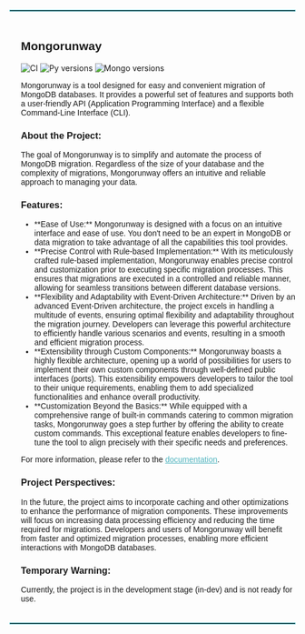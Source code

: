 
  <hr style="border: 1px solid #4FB4BF; margin-top: 20px; margin-bottom: 20px;">

  <div style="display: flex; align-items: center;">
    <div style="margin-left: 20px;">
      <h2 style="font-family: 'Arial', sans-serif;">Mongorunway</h2>
        <div class="centered-icons">
            <img src="https://img.shields.io/github/actions/workflow/status/Animatea/mongorunway/main.yml?style=flat" alt="CI">
            <img src="https://img.shields.io/pypi/pyversions/mongorunway" alt="Py versions">
            <img src="https://img.shields.io/badge/mongodb-4.2 | 4.4 | 5.0 | 6.0-brightgreen" alt="Mongo versions">
        </div>

  <p style="font-family: 'Arial', sans-serif; font-size: 14px;">
    Mongorunway is a tool designed for easy and convenient migration of MongoDB databases.
    It provides a powerful set of features and supports both a user-friendly API (Application
    Programming Interface) and a flexible Command-Line Interface (CLI).
  </p>

  <h3 style="font-family: 'Arial', sans-serif;">About the Project:</h3>

  <p style="font-family: 'Arial', sans-serif; font-size: 14px;">
    The goal of Mongorunway is to simplify and automate the process of MongoDB migration.
    Regardless of the size of your database and the complexity of migrations, Mongorunway offers an
    intuitive and reliable approach to managing your data.
  </p>

  <h3 style="font-family: 'Arial', sans-serif;">Features:</h3>

  <ul style="font-family: 'Arial', sans-serif; font-size: 14px;">
    <li>**Ease of Use:** Mongorunway is designed with a focus on an intuitive interface and ease of use.
      You don't need to be an expert in MongoDB or data migration to take advantage of all the
      capabilities this tool provides.</li>
    <li>**Precise Control with Rule-based Implementation:** With its meticulously crafted rule-based 
    implementation, Mongorunway enables precise control and customization prior to 
    executing specific migration processes. This ensures that migrations are executed in a 
    controlled and reliable manner, allowing for seamless transitions between different database 
    versions.</li>
    <li>**Flexibility and Adaptability with Event-Driven Architecture:** Driven by an advanced 
    Event-Driven architecture, the project excels in handling a multitude of events, ensuring 
    optimal flexibility and adaptability throughout the migration journey. Developers can leverage 
    this powerful architecture to efficiently handle various scenarios and events, resulting in a 
    smooth and efficient migration process.</li>
    <li>**Extensibility through Custom Components:** Mongorunway boasts a highly 
    flexible architecture, opening up a world of possibilities for users to implement their own 
    custom components through well-defined public interfaces (ports). This extensibility empowers 
    developers to tailor the tool to their unique requirements, enabling them to add specialized 
    functionalities and enhance overall productivity.</li>
    <li>**Customization Beyond the Basics:** While equipped with a comprehensive range of built-in 
    commands catering to common migration tasks, Mongorunway goes a step further by 
    offering the ability to create custom commands. This exceptional feature enables developers to 
    fine-tune the tool to align precisely with their specific needs and preferences.</li>
  </ul>

  <p style="font-family: 'Arial', sans-serif; font-size: 14px;">
    For more information, please refer to the 
    <a href="https://animatea.github.io/mongorunway/" style="color: #4FB4BF;">documentation</a>.
  </p>

  <h3 style="font-family: 'Arial', sans-serif;">Project Perspectives:</h3>

  <p style="font-family: 'Arial', sans-serif; font-size: 14px;">
    In the future, the project aims to incorporate caching and other optimizations to enhance the 
    performance of migration components. These improvements will focus on increasing data processing 
    efficiency and reducing the time required for migrations. Developers and users of Mongorunway 
    will benefit from faster and optimized migration processes, enabling more efficient interactions 
    with MongoDB databases.
  </p>

  <h3 style="font-family: 'Arial', sans-serif;">Temporary Warning:</h3>

  <p style="font-family: 'Arial', sans-serif; font-size: 14px;">
    Currently, the project is in the development stage (in-dev) and is not ready for use.
  </p>

  </div>
</div>
  <hr style="border: 1px solid #4FB4BF; margin-top: 20px; margin-bottom: 20px;">
